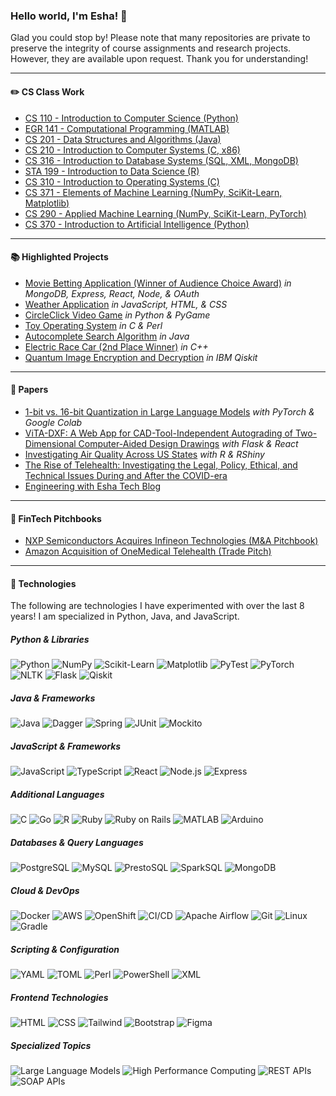 ### Hello world, I'm Esha! 👋 

Glad you could stop by! Please note that many repositories are private to preserve the integrity of course assignments and research projects. However, they are available upon request. Thank you for understanding!

---
#### :pencil2: CS Class Work
- [CS 110 - Introduction to Computer Science (Python)](https://github.com/EKcellent/CS110)
- [EGR 141 - Computational Programming (MATLAB)](https://github.com/EKcellent/EGR141)
- [CS 201 - Data Structures and Algorithms (Java)](https://github.com/EKcellent/CS201)
- [CS 210 - Introduction to Computer Systems (C, x86)](https://github.com/EKcellent/CS210)
- [CS 316 - Introduction to Database Systems (SQL, XML, MongoDB)](https://github.com/EKcellent/CS316)
- [STA 199 - Introduction to Data Science (R)](https://github.com/EKcellent/STA199L)
- [CS 310 - Introduction to Operating Systems (C)](https://github.com/EKcellent/CS310)
- [CS 371 - Elements of Machine Learning (NumPy, SciKit-Learn, Matplotlib)](https://github.com/EKcellent/CS371)
- [CS 290 - Applied Machine Learning (NumPy, SciKit-Learn, PyTorch)](https://github.com/EKcellent/CS290)
- [CS 370 - Introduction to Artificial Intelligence (Python)](https://github.com/EKcellent/CS370)
---

#### :books: Highlighted Projects
- [Movie Betting Application (Winner of Audience Choice Award)](https://github.com/EKcellent/Movie-Better) *in MongoDB, Express, React, Node, & OAuth*
- [Weather Application](https://github.com/EKcellent/Weather-App) *in JavaScript, HTML, & CSS*
- [CircleClick Video Game](https://github.com/EKcellent/CS110/blob/main/Project%202/Final%20Project_Prompt%205.py) *in Python & PyGame*
- [Toy Operating System](https://github.com/EKcellent/CS310) *in C & Perl*
- [Autocomplete Search Algorithm](https://github.com/EKcellent/CS201/tree/main/Project%205%20Autocomplete) *in Java*
- [Electric Race Car (2nd Place Winner)](https://github.com/EKcellent/Electric-Race-Car) *in C++*
- [Quantum Image Encryption and Decryption](https://github.com/EKcellent/Quantum-Class) *in IBM Qiskit*

---
#### 📰 Papers
- [1-bit vs. 16-bit Quantization in Large Language Models](https://github.com/EKcellent/Papers/blob/main/Quantization%20and%20The%20New%20Bitnet.pdf) *with PyTorch & Google Colab*
- [ViTA-DXF: A Web App for CAD-Tool-Independent Autograding of Two-Dimensional Computer-Aided Design Drawings](https://github.com/EKcellent/CAD-Autograder) *with Flask & React*
- [Investigating Air Quality Across US States](https://github.com/EKcellent/STA199L/tree/main/Project) *with R & RShiny*
- [The Rise of Telehealth: Investigating the Legal, Policy, Ethical, and Technical Issues During and After the COVID-era](https://github.com/EKcellent/Papers/blob/main/The%20Rise%20of%20Telehealth_%20Examining%20the%20Impact%20on%20the%20Healthcare%20Industry%20During%20and%20After%20the%20COVID-era.pdf)
- [Engineering with Esha Tech Blog](https://sites.duke.edu/writing270011su24_eshakapoor/)

---
#### :money_with_wings: FinTech Pitchbooks
- [NXP Semiconductors Acquires Infineon Technologies (M&A Pitchbook)](https://github.com/EKcellent/financial-pitch-books/blob/main/NXP%20Semiconductors%20Acquires%20Infineon%20Technologies.pdf)
- [Amazon Acquisition of OneMedical Telehealth (Trade Pitch)](https://github.com/EKcellent/financial-pitch-books/blob/main/Goldman%20Sachs%20Trade%20Pitch%20Competition.pptx)

---
#### :seedling: Technologies

The following are technologies I have experimented with over the last 8 years! I am specialized in Python, Java, and JavaScript.

##### Python & Libraries
![Python](https://img.shields.io/badge/Python-3776AB?style=for-the-badge&logo=python&logoColor=white)
![NumPy](https://img.shields.io/badge/NumPy-013243?style=for-the-badge&logo=numpy&logoColor=white)
![Scikit-Learn](https://img.shields.io/badge/Scikit--Learn-F7931E?style=for-the-badge&logo=scikit-learn&logoColor=white)
![Matplotlib](https://img.shields.io/badge/Matplotlib-11557C?style=for-the-badge&logo=matplotlib&logoColor=white)
![PyTest](https://img.shields.io/badge/PyTest-0A9EDC?style=for-the-badge&logo=pytest&logoColor=white)
![PyTorch](https://img.shields.io/badge/PyTorch-EE4C2C?style=for-the-badge&logo=pytorch&logoColor=white)
![NLTK](https://img.shields.io/badge/NLTK-02569B?style=for-the-badge&logo=python&logoColor=white)
![Flask](https://img.shields.io/badge/Flask-000000?style=for-the-badge&logo=flask&logoColor=white)
![Qiskit](https://img.shields.io/badge/Qiskit-6929C4?style=for-the-badge&logo=ibm&logoColor=white)

##### Java & Frameworks
![Java](https://img.shields.io/badge/Java-007396?style=for-the-badge&logo=openjdk&logoColor=white)
![Dagger](https://img.shields.io/badge/Dagger-00A3E0?style=for-the-badge&logo=dagger&logoColor=white)
![Spring](https://img.shields.io/badge/Spring-6DB33F?style=for-the-badge&logo=spring&logoColor=white)
![JUnit](https://img.shields.io/badge/JUnit-25A162?style=for-the-badge&logo=junit5&logoColor=white)
![Mockito](https://img.shields.io/badge/Mockito-47A248?style=for-the-badge&logo=java&logoColor=white)

##### JavaScript & Frameworks
![JavaScript](https://img.shields.io/badge/JavaScript-F7DF1E?style=for-the-badge&logo=javascript&logoColor=black)
![TypeScript](https://img.shields.io/badge/TypeScript-3178C6?style=for-the-badge&logo=typescript&logoColor=white)
![React](https://img.shields.io/badge/React-61DAFB?style=for-the-badge&logo=react&logoColor=black)
![Node.js](https://img.shields.io/badge/Node.js-339933?style=for-the-badge&logo=nodedotjs&logoColor=white)
![Express](https://img.shields.io/badge/Express-000000?style=for-the-badge&logo=express&logoColor=white)

##### Additional Languages
![C](https://img.shields.io/badge/C-A8B9CC?style=for-the-badge&logo=c&logoColor=white)
![Go](https://img.shields.io/badge/Go-00ADD8?style=for-the-badge&logo=go&logoColor=white)
![R](https://img.shields.io/badge/R-276DC3?style=for-the-badge&logo=r&logoColor=white)
![Ruby](https://img.shields.io/badge/Ruby-CC342D?style=for-the-badge&logo=ruby&logoColor=white)
![Ruby on Rails](https://img.shields.io/badge/Ruby_on_Rails-CC0000?style=for-the-badge&logo=rubyonrails&logoColor=white)
![MATLAB](https://img.shields.io/badge/MATLAB-0076A8?style=for-the-badge&logo=mathworks&logoColor=white)
![Arduino](https://img.shields.io/badge/Arduino-00979D?style=for-the-badge&logo=arduino&logoColor=white)


##### Databases & Query Languages
![PostgreSQL](https://img.shields.io/badge/PostgreSQL-336791?style=for-the-badge&logo=postgresql&logoColor=white)
![MySQL](https://img.shields.io/badge/MySQL-4479A1?style=for-the-badge&logo=mysql&logoColor=white)
![PrestoSQL](https://img.shields.io/badge/PrestoSQL-5890FF?style=for-the-badge&logo=presto&logoColor=white)
![SparkSQL](https://img.shields.io/badge/SparkSQL-E25A1C?style=for-the-badge&logo=apachespark&logoColor=white)
![MongoDB](https://img.shields.io/badge/MongoDB-47A248?style=for-the-badge&logo=mongodb&logoColor=white)

##### Cloud & DevOps
![Docker](https://img.shields.io/badge/Docker-2496ED?style=for-the-badge&logo=docker&logoColor=white)
![AWS](https://img.shields.io/badge/AWS-232F3E?style=for-the-badge&logo=amazonaws&logoColor=white)
![OpenShift](https://img.shields.io/badge/OpenShift-EE0000?style=for-the-badge&logo=redhatopenshift&logoColor=white)
![CI/CD](https://img.shields.io/badge/CI%2FCD-004B87?style=for-the-badge&logo=githubactions&logoColor=white)
![Apache Airflow](https://img.shields.io/badge/Apache_Airflow-017CEE?style=for-the-badge&logo=apacheairflow&logoColor=white)
![Git](https://img.shields.io/badge/Git-F05032?style=for-the-badge&logo=git&logoColor=white)
![Linux](https://img.shields.io/badge/Linux-FCC624?style=for-the-badge&logo=linux&logoColor=black)
![Gradle](https://img.shields.io/badge/Gradle-02303A?style=for-the-badge&logo=gradle&logoColor=white)

##### Scripting & Configuration
![YAML](https://img.shields.io/badge/YAML-000000?style=for-the-badge&logo=yaml&logoColor=white)
![TOML](https://img.shields.io/badge/TOML-017CEE?style=for-the-badge&logo=toml&logoColor=white)
![Perl](https://img.shields.io/badge/Perl-39457E?style=for-the-badge&logo=perl&logoColor=white)
![PowerShell](https://img.shields.io/badge/PowerShell-5391FE?style=for-the-badge&logo=powershell&logoColor=white)
![XML](https://img.shields.io/badge/XML-FF6600?style=for-the-badge&logo=xml&logoColor=white)

##### Frontend Technologies
![HTML](https://img.shields.io/badge/HTML-E34F26?style=for-the-badge&logo=html5&logoColor=white)
![CSS](https://img.shields.io/badge/CSS-1572B6?style=for-the-badge&logo=css3&logoColor=white)
![Tailwind](https://img.shields.io/badge/Tailwind-06B6D4?style=for-the-badge&logo=tailwindcss&logoColor=white)
![Bootstrap](https://img.shields.io/badge/Bootstrap-7952B3?style=for-the-badge&logo=bootstrap&logoColor=white)
![Figma](https://img.shields.io/badge/Figma-F24E1E?style=for-the-badge&logo=figma&logoColor=white)

##### Specialized Topics
![Large Language Models](https://img.shields.io/badge/LLMs-FF5733?style=for-the-badge&logo=openai&logoColor=white)
![High Performance Computing](https://img.shields.io/badge/HPC-1E90FF?style=for-the-badge&logo=supercomputer&logoColor=white)
![REST APIs](https://img.shields.io/badge/REST-02569B?style=for-the-badge&logo=apachespark&logoColor=white)
![SOAP APIs](https://img.shields.io/badge/SOAP_APIs-FFCC00?style=for-the-badge&logo=webservice&logoColor=white)

